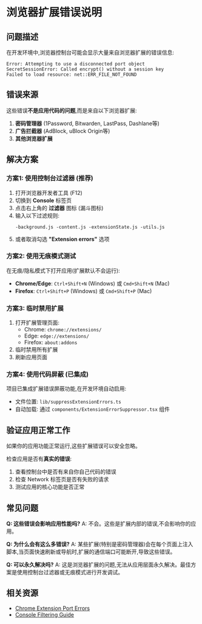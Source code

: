 # 浏览器扩展错误说明

## 问题描述

在开发环境中,浏览器控制台可能会显示大量来自浏览器扩展的错误信息:

```
Error: Attempting to use a disconnected port object
SecretSessionError: Called encrypt() without a session key
Failed to load resource: net::ERR_FILE_NOT_FOUND
```

## 错误来源

这些错误**不是应用代码的问题**,而是来自以下浏览器扩展:

1. **密码管理器** (1Password, Bitwarden, LastPass, Dashlane等)
2. **广告拦截器** (AdBlock, uBlock Origin等)
3. **其他浏览器扩展**

## 解决方案

### 方案1: 使用控制台过滤器 (推荐)

1. 打开浏览器开发者工具 (F12)
2. 切换到 **Console** 标签页
3. 点击右上角的 **过滤器** 图标 (漏斗图标)
4. 输入以下过滤规则:
   ```
   -background.js -content.js -extensionState.js -utils.js
   ```
5. 或者取消勾选 **"Extension errors"** 选项

### 方案2: 使用无痕模式测试

在无痕/隐私模式下打开应用(扩展默认不会运行):

- **Chrome/Edge**: `Ctrl+Shift+N` (Windows) 或 `Cmd+Shift+N` (Mac)
- **Firefox**: `Ctrl+Shift+P` (Windows) 或 `Cmd+Shift+P` (Mac)

### 方案3: 临时禁用扩展

1. 打开扩展管理页面:
   - Chrome: `chrome://extensions/`
   - Edge: `edge://extensions/`
   - Firefox: `about:addons`
2. 临时禁用所有扩展
3. 刷新应用页面

### 方案4: 使用代码屏蔽 (已集成)

项目已集成扩展错误屏蔽功能,在开发环境自动启用:

- 文件位置: `lib/suppressExtensionErrors.ts`
- 自动加载: 通过 `components/ExtensionErrorSuppressor.tsx` 组件

## 验证应用正常工作

如果你的应用功能正常运行,这些扩展错误可以安全忽略。

检查应用是否有**真实的错误**:
1. 查看控制台中是否有来自你自己代码的错误
2. 检查 Network 标签页是否有失败的请求
3. 测试应用的核心功能是否正常

## 常见问题

**Q: 这些错误会影响应用性能吗?**
A: 不会。这些是扩展内部的错误,不会影响你的应用。

**Q: 为什么会有这么多错误?**
A: 某些扩展(特别是密码管理器)会在每个页面上注入脚本,当页面快速刷新或导航时,扩展的通信端口可能断开,导致这些错误。

**Q: 可以永久解决吗?**
A: 这是浏览器扩展的问题,无法从应用层面永久解决。最佳方案是使用控制台过滤器或无痕模式进行开发调试。

## 相关资源

- [Chrome Extension Port Errors](https://developer.chrome.com/docs/extensions/develop/concepts/messaging#port-lifetime)
- [Console Filtering Guide](https://developer.chrome.com/docs/devtools/console/reference/#filter)
